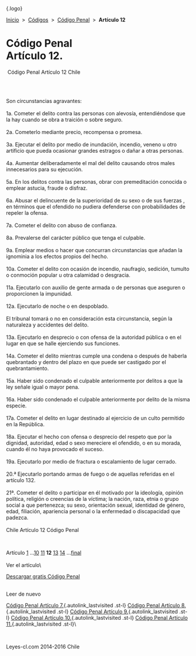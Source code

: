 <div class="wrapper">

[](/index.htm){.logo}
<div class="breadcrumbs">

[Inicio](/index.htm)  &gt;  [Códigos](/codigos.htm)  &gt;  [Código
Penal](/codigo_penal.htm "Código Penal")  &gt;  **Artículo 12**

</div>

<div class="middle">

<div class="container">

Código Penal\
Artículo 12.
=============

<div id="goser">

</div>

﻿
Código Penal Artículo 12 Chile

\
﻿
<div id="squareAds">

</div>

<div id="statya">

Son circunstancias agravantes:\
\
1a. Cometer el delito contra las personas con alevosía, entendiéndose
que la hay cuando se obra a traición o sobre seguro.\
\
2a. Cometerlo mediante precio, recompensa o promesa.\
\
3a. Ejecutar el delito por medio de inundación, incendio, veneno u otro
artificio que pueda ocasionar grandes estragos o dañar a otras
personas.\
\
4a. Aumentar deliberadamente el mal del delito causando otros males
innecesarios para su ejecución.\
\
5a. En los delitos contra las personas, obrar con premeditación conocida
o emplear astucia, fraude o disfraz.\
\
6a. Abusar el delincuente de la superioridad de su sexo o de sus fuerzas
, en términos que el ofendido no pudiera defenderse con probabilidades
de repeler la ofensa.\
\
7a. Cometer el delito con abuso de confianza.\
\
8a. Prevalerse del carácter público que tenga el culpable.\
\
9a. Emplear medios o hacer que concurran circunstancias que añadan la
ignominia a los efectos propios del hecho.\
\
10a. Cometer el delito con ocasión de incendio, naufragio, sedición,
tumulto o conmoción popular u otra calamidad o desgracia.\
\
11a. Ejecutarlo con auxilio de gente armada o de personas que aseguren o
proporcionen la impunidad.\
\
12a. Ejecutarlo de noche o en despoblado.\
\
El tribunal tomará o no en consideración esta circunstancia, según la
naturaleza y accidentes del delito.\
\
13a. Ejecutarlo en desprecio o con ofensa de la autoridad pública o en
el lugar en que se halle ejerciendo sus funciones.\
\
14a. Cometer el delito mientras cumple una condena o después de haberla
quebrantado y dentro del plazo en que puede ser castigado por el
quebrantamiento.\
\
15a. Haber sido condenado el culpable anteriormente por delitos a que la
ley señale igual o mayor pena.\
\
16a. Haber sido condenado el culpable anteriormente por delito de la
misma especie.\
\
17a. Cometer el delito en lugar destinado al ejercicio de un culto
permitido en la República.\
\
18a. Ejecutar el hecho con ofensa o desprecio del respeto que por la
dignidad, autoridad, edad o sexo mereciere el ofendido, o en su morada,
cuando él no haya provocado el suceso.\
\
19a. Ejecutarlo por medio de fractura o escalamiento de lugar cerrado.\
\
20.ª Ejecutarlo portando armas de fuego o de aquellas referidas en el
artículo 132.\
\
21ª. Cometer el delito o participar en él motivado por la ideología,
opinión política, religión o creencias de la víctima; la nación, raza,
etnia o grupo social a que pertenezca; su sexo, orientación sexual,
identidad de género, edad, filiación, apariencia personal o la
enfermedad o discapacidad que padezca.\
\
Chile Artículo 12 Código Penal

</div>

﻿
<div id="ads1">

</div>

<div class="breadstat">

Artículo
[1](/codigo_penal/1.htm) ...[10](/codigo_penal/10.htm) [11](/codigo_penal/11.htm) **12** [13](/codigo_penal/13.htm) [14](/codigo_penal/14.htm) ...[final](/codigo_penal/final.htm) \
\
Ver el artículo\

</div>

[Descargar gratis Código
Penal](/codigo_penal/download.htm "Descargar gratis Código Penal") ﻿
<div style="clear: left">

</div>

\
Leer de nuevo

[Código Penal Artículo 7.](/codigo_penal/7.htm){.autolink_lastvisited
.st-l} [Código Penal Artículo
8.](/codigo_penal/8.htm){.autolink_lastvisited .st-l} [Código Penal
Artículo 9.](/codigo_penal/9.htm){.autolink_lastvisited .st-l} [Código
Penal Artículo 10.](/codigo_penal/10.htm){.autolink_lastvisited .st-l}
[Código Penal Artículo 11.](/codigo_penal/11.htm){.autolink_lastvisited
.st-l}\

</div>

﻿
<div id="LeftAds">

</div>

</div>

Leyes-cl.com 2014-2016 Chile

</div>
